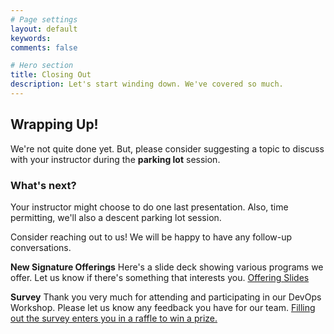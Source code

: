 ```yaml
---
# Page settings
layout: default
keywords:
comments: false

# Hero section
title: Closing Out
description: Let's start winding down. We've covered so much.
---
```


## Wrapping Up!

We're not quite done yet. But, please consider suggesting a topic to discuss with your instructor during the **parking lot** session.

### What's next?

Your instructor might choose to do one last presentation. 
Also, time permitting, we'll also a descent parking lot session.

Consider reaching out to us! We will be happy to have any follow-up conversations. 


<div class="callout callout--info">
    <p><strong>New Signature Offerings</strong> Here's a slide deck showing various programs we offer. Let us know if there's something that interests you. <a href="/slides/5_programs.pdf" download>Offering Slides</a> </p>
</div>


<div class="callout callout--info">
    <p><strong>Survey</strong> Thank you very much for attending and participating in our DevOps Workshop. Please let us know any feedback you have for our team. <a href="https://forms.office.com/Pages/ResponsePage.aspx?id=ileiodOPlUW7GH0X34lEsPm7nb6aeA9Btft4bHX0aEpUMTY4OUxVS1FQNlVCWlRMRFo0VlVKRlJMTi4u">Filling out the survey enters you in a raffle to win a prize.</a></p>
</div>
